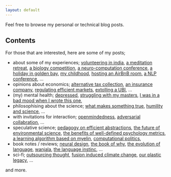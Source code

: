 ```yaml
---
layout: default
---
```


Feel free to browse my personal or technical blog posts.

## Contents

For those that are interested, here are some of my posts;

- about some of my experiences; [volunteering in india](https://act65com.wordpress.com/2015/10/09/the-house-of-hope/), [a meditation retreat](https://act65com.wordpress.com/2015/04/27/meditation-retreat/), [a biology competition](https://act65com.wordpress.com/2019/11/07/igem-2019/), [a neuro-computation conference](https://act65com.wordpress.com/2019/04/08/neuro-inspired-computation-course/), [a holiday in golden bay](https://act65com.wordpress.com/2018/05/21/nelson-lakes-abel-tasman-and-golden-bay/), [my childhood](https://act65com.wordpress.com/2020/08/15/my-childhood-struggles-with-the-truth/), [hosting an AirBnB room,](https://act65com.wordpress.com/2020/02/17/hosting-on-airbnb/) [a NLP conference](https://act65com.wordpress.com/2018/07/25/acl2018/), ...
- opinions about economics; [alternative tax collection](https://act65com.wordpress.com/2020/08/17/ranking-for-tax-collection/), [an insurance company](https://act65com.wordpress.com/2018/11/05/my-insurance-company-ipo/), [regulating efficient markets](https://act65com.wordpress.com/2018/03/26/regulating-markets-to-remove-inefficiencies/), [extolling a UBI](https://act65com.wordpress.com/2017/08/28/ucb/), ...
- (my) mental health; [depressed](https://act65com.wordpress.com/2016/06/30/a-recipe-for-depression/), [struggling with my masters](https://act65com.wordpress.com/2019/04/10/grassy-dreams/), [I was in a bad mood when I wrote this one](https://act65com.wordpress.com/2017/12/15/misery/),
- philosophising about the science; [what makes something true](https://act65com.wordpress.com/2020/08/18/what-makes-something-true/), [humility and science](https://act65com.wordpress.com/2017/11/06/humble/), ...
- with invitations for interaction; [openmindedness](https://act65com.wordpress.com/2018/11/24/open-minded-a-game/), [adversarial collabration](https://act65com.wordpress.com/2020/07/03/adversarial-collaboration-contest/), ...
- speculative science; [pedagogy on efficient abstractions](https://act65com.wordpress.com/2019/02/25/the-fable-of-the-caterpillar/), [the future of environmental science](https://act65com.wordpress.com/2019/02/07/the-future-of-environmental-sciences/), [the benefits of well-defined psychology metrics](https://act65com.wordpress.com/2018/11/05/measuring-people/), [a learning algorithm based on myelin](https://act65com.wordpress.com/2018/08/28/inference-via-interference/), [computational politics](https://act65com.wordpress.com/2018/04/17/computational-politics/),
- book notes / reviews; [neural design](https://act65com.wordpress.com/2018/08/13/notes-principles-of-neural-design/), [the book of why](https://act65com.wordpress.com/2018/05/21/book-review-the-book-of-why/), [the evolution of language](https://act65com.wordpress.com/2018/05/03/book-review-the-unfolding-of-language/), [wanjala](https://act65com.wordpress.com/2018/03/14/the-last-hunger-season/), [the language instinc](https://act65com.wordpress.com/2018/02/16/review-the-language-instinct/), ...
- sci-fi; [outsourcing thought](https://act65com.wordpress.com/2020/07/03/outsourced/), [fusion induced climate change](https://act65com.wordpress.com/2019/02/22/fusion-pollution/), [our plastic legacy](https://act65com.wordpress.com/2019/02/22/humanitys-legacy/), ...

and more.